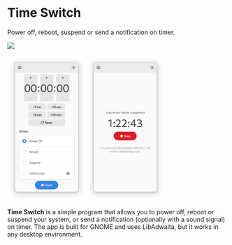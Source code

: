 # Time Switch

Power off, reboot, suspend or send a notification on timer.

[<img src="https://flathub.org/assets/badges/flathub-badge-en.png" width=240px>](https://flathub.org/apps/details/io.github.fsobolev.TimeSwitch)

<img src="data/screenshots/main.png" width=180px><img src="data/screenshots/running.png" width=180px>

**Time Switch** is a simple program that allows you to power off, reboot or suspend your system, or send a notification (optionally with a sound signal) on timer.
The app is built for GNOME and uses LibAdwaita, but it works in any desktop environment.
